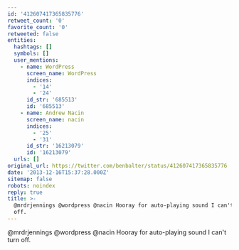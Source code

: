 ```yaml
---
id: '412607417365835776'
retweet_count: '0'
favorite_count: '0'
retweeted: false
entities:
  hashtags: []
  symbols: []
  user_mentions:
    - name: WordPress
      screen_name: WordPress
      indices:
        - '14'
        - '24'
      id_str: '685513'
      id: '685513'
    - name: Andrew Nacin
      screen_name: nacin
      indices:
        - '25'
        - '31'
      id_str: '16213079'
      id: '16213079'
  urls: []
original_url: https://twitter.com/benbalter/status/412607417365835776
date: '2013-12-16T15:37:28.000Z'
sitemap: false
robots: noindex
reply: true
title: >-
  @mrdrjennings @wordpress @nacin Hooray for auto-playing sound I can't turn
  off.
---
```


@mrdrjennings @wordpress @nacin Hooray for auto-playing sound I can't turn off.